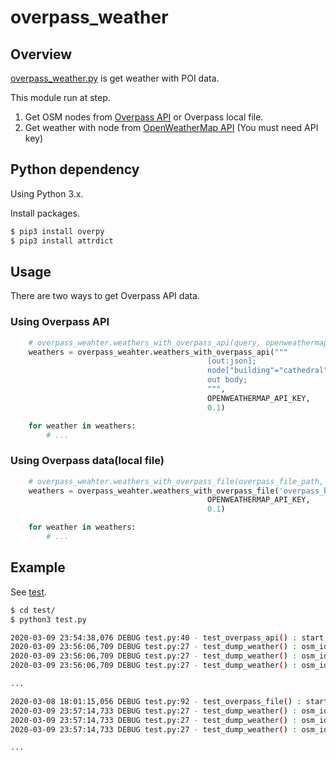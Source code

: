 # overpass_weather

## Overview

[overpass_weather.py](overpass_weahter.py) is get weather with POI data.

This module run at step.

1. Get OSM nodes from [Overpass API](https://wiki.openstreetmap.org/wiki/Overpass_API) or Overpass local file.
1. Get weather with node from [OpenWeatherMap API](https://openweathermap.org/current) (You must need API key)


## Python dependency
 
Using Python 3.x.

Install packages.

```sh
$ pip3 install overpy
$ pip3 install attrdict
```


## Usage

There are two ways to get Overpass API data.

### Using Overpass API

```py
    # overpass_weahter.weathers_with_overpass_api(query, openweathermap_api_key, openweathermap_api_interval_seconds)
    weathers = overpass_weahter.weathers_with_overpass_api("""
                                            [out:json];
                                            node["building"="cathedral"];
                                            out body;
                                            """,
                                            OPENWEATHERMAP_API_KEY,
                                            0.1)

    for weather in weathers:
        # ...
```

### Using Overpass data(local file)

```py
    # overpass_weahter.weathers_with_overpass_file(overpass_file_path, openweathermap_api_key, openweathermap_api_interval_seconds)
    weathers = overpass_weahter.weathers_with_overpass_file('overpass_building_cathedral.json',
                                            OPENWEATHERMAP_API_KEY,
                                            0.1)

    for weather in weathers:
        # ...
```


## Example

See [test](test).

```sh
$ cd test/
$ python3 test.py

2020-03-09 23:54:38,076 DEBUG test.py:40 - test_overpass_api() : start test_overpass_api() - - - - - - - - - -
2020-03-09 23:56:06,709 DEBUG test.py:27 - test_dump_weather() : osm_id[100090862] name[Dom St. Blasien] lat[47.7600646] lon[8.1300061] temp[280.04] pressure[1017] humidity[71]
2020-03-09 23:56:06,709 DEBUG test.py:27 - test_dump_weather() : osm_id[474375860] name[Собор Успения Пресвятой Богородицы] lat[50.9799235] lon[39.3167911] temp[286.99] pressure[1019] humidity[66]
2020-03-09 23:56:06,709 DEBUG test.py:27 - test_dump_weather() : osm_id[592838468] name[N/A] lat[4.8092301] lon[-74.3537103] temp[289.15] pressure[1030] humidity[67]

...

2020-03-08 18:01:15,056 DEBUG test.py:92 - test_overpass_file() : start test_overpass_file() - - - - - - - - - -
2020-03-09 23:57:14,733 DEBUG test.py:27 - test_dump_weather() : osm_id[100090862] name[Dom St. Blasien] lat[47.7600646] lon[8.1300061] temp[280.04] pressure[1017] humidity[71]
2020-03-09 23:57:14,733 DEBUG test.py:27 - test_dump_weather() : osm_id[262567942] name[Catedral Primada de Bogotá] lat[4.5978998] lon[-74.0751863] temp[289.15] pressure[1030] humidity[67]
2020-03-09 23:57:14,733 DEBUG test.py:27 - test_dump_weather() : osm_id[474375860] name[Собор Успения Пресвятой Богородицы] lat[50.9799235] lon[39.3167911] temp[286.99] pressure[1019] humidity[66]

...

```

